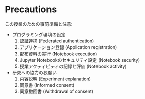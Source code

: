 # Precautions

この授業のための事前準備と注意:

* プログラミング環境の設定
  1. 認証連携 (Federated authentication)
  1. アプリケーション登録 (Application registration)
  1. 配布資料の実行 (Notebook execution)
  1. Jupyter Notebookのセキュリティ設定 (Notebook security)
  1. 授業アクティビティの記録と評価 (Notebook activity)
* 研究への協力のお願い
  1. 内容説明 (Experiment explanation)
  1. 同意書 (Informed consent)
  1. 同意撤回書 (Withdrawal of consent)